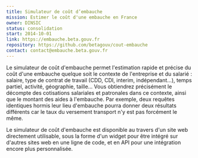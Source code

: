 ```yaml
---
title: Simulateur de coût d’embauche
mission: Estimer le coût d'une embauche en France
owner: DINSIC
status: consolidation
start: 2014-10-01
link: https://embauche.beta.gouv.fr
repository: https://github.com/betagouv/cout-embauche
contact: contact@embauche.beta.gouv.fr
---
```


Le simulateur de coût d'embauche permet l'estimation rapide et précise du coût d'une embauche quelque soit le contexte de l'entreprise et du salarié : salaire, type de contrat de travail (CDD, CDI, interim, indépendant…), temps partiel, activité, géographie, taille… Vous obtiendrez précisément le décompte des cotisations salariales et patronales dans ce contexte, ainsi que le montant des aides à l'embauche. Par exemple, deux requêtes identiques hormis leur lieu d'embauche pourra donner deux résultats différents car le taux du versement transport n'y est pas forcément le même.

Le simulateur de coût d'embauche est disponible au travers d'un site web directement utilisable, sous la forme d'un widget pour être intégré sur d'autres sites web en une ligne de code, et en API pour une intégration encore plus personnalisée.
